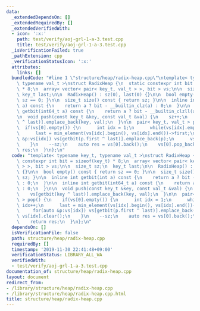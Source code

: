 ```yaml
---
data:
  _extendedDependsOn: []
  _extendedRequiredBy: []
  _extendedVerifiedWith:
  - icon: ':x:'
    path: test/verify/aoj-grl-1-a-3.test.cpp
    title: test/verify/aoj-grl-1-a-3.test.cpp
  _isVerificationFailed: true
  _pathExtension: cpp
  _verificationStatusIcon: ':x:'
  attributes:
    links: []
  bundledCode: "#line 1 \"structure/heap/radix-heap.cpp\"\ntemplate< typename key_t,\
    \ typename val_t >\nstruct RadixHeap {\n  static constexpr int bit = sizeof(key_t)\
    \ * 8;\n  array< vector< pair< key_t, val_t > >, bit > vs;\n\n  size_t sz;\n \
    \ key_t last;\n\n  RadixHeap() : sz(0), last(0) {}\n\n  bool empty() const { return\
    \ sz == 0; }\n\n  size_t size() const { return sz; }\n\n  inline int getbit(int\
    \ a) const {\n    return a ? bit - __builtin_clz(a) : 0;\n  }\n\n  inline int\
    \ getbit(int64_t a) const {\n    return a ? bit - __builtin_clzll(a) : 0;\n  }\n\
    \n  void push(const key_t &key, const val_t &val) {\n    sz++;\n    vs[getbit(key\
    \ ^ last)].emplace_back(key, val);\n  }\n\n  pair< key_t, val_t > pop() {\n  \
    \  if(vs[0].empty()) {\n      int idx = 1;\n      while(vs[idx].empty()) idx++;\n\
    \      last = min_element(vs[idx].begin(), vs[idx].end())->first;\n      for(auto\
    \ &p:vs[idx]) vs[getbit(p.first ^ last)].emplace_back(p);\n      vs[idx].clear();\n\
    \    }\n    --sz;\n    auto res = vs[0].back();\n    vs[0].pop_back();\n    return\
    \ res;\n  }\n};\n"
  code: "template< typename key_t, typename val_t >\nstruct RadixHeap {\n  static\
    \ constexpr int bit = sizeof(key_t) * 8;\n  array< vector< pair< key_t, val_t\
    \ > >, bit > vs;\n\n  size_t sz;\n  key_t last;\n\n  RadixHeap() : sz(0), last(0)\
    \ {}\n\n  bool empty() const { return sz == 0; }\n\n  size_t size() const { return\
    \ sz; }\n\n  inline int getbit(int a) const {\n    return a ? bit - __builtin_clz(a)\
    \ : 0;\n  }\n\n  inline int getbit(int64_t a) const {\n    return a ? bit - __builtin_clzll(a)\
    \ : 0;\n  }\n\n  void push(const key_t &key, const val_t &val) {\n    sz++;\n\
    \    vs[getbit(key ^ last)].emplace_back(key, val);\n  }\n\n  pair< key_t, val_t\
    \ > pop() {\n    if(vs[0].empty()) {\n      int idx = 1;\n      while(vs[idx].empty())\
    \ idx++;\n      last = min_element(vs[idx].begin(), vs[idx].end())->first;\n \
    \     for(auto &p:vs[idx]) vs[getbit(p.first ^ last)].emplace_back(p);\n     \
    \ vs[idx].clear();\n    }\n    --sz;\n    auto res = vs[0].back();\n    vs[0].pop_back();\n\
    \    return res;\n  }\n};\n"
  dependsOn: []
  isVerificationFile: false
  path: structure/heap/radix-heap.cpp
  requiredBy: []
  timestamp: '2019-11-30 22:41:48+09:00'
  verificationStatus: LIBRARY_ALL_WA
  verifiedWith:
  - test/verify/aoj-grl-1-a-3.test.cpp
documentation_of: structure/heap/radix-heap.cpp
layout: document
redirect_from:
- /library/structure/heap/radix-heap.cpp
- /library/structure/heap/radix-heap.cpp.html
title: structure/heap/radix-heap.cpp
---
```

